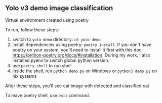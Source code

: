 ## Yolo v3 demo image classification

Virtual environment created using poetry

To run, follow these steps:
1. switch to `yolo-demo` directory: `cd yolo-demo`
2. install dependencies using poetry: `poetry install`. If you don't have poetry on your system, you'll need to install it first with this doc: https://python-poetry.org/docs/#installation. During my work, I also installed pyenv to switch global python version.
3. use `poetry shell` to run shell
4. inside the shell, run `python demo.py` on Windows or `python3 demo.py` on nix systems

After these steps, you'll see cat image with detected and classified cat

To leave poetry shell, use `exit` command.